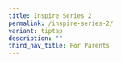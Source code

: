 ```yaml
---
title: Inspire Series 2
permalink: /inspire-series-2/
variant: tiptap
description: ""
third_nav_title: For Parents
---
```

